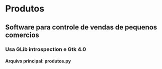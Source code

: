 # Produtos
## Software para controle de vendas de pequenos comercios
### Usa GLib introspection e Gtk 4.0
#### Arquivo principal: produtos.py
